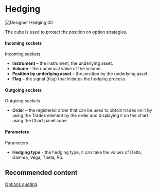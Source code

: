 # Hedging

![Designer Hedging 00](~/images/Designer_Hedging_00.png)

The cube is used to protect the position on option strategies.

#### Incoming sockets

Incoming sockets

- **Instrument** – the instrument, the underlying asset.
- **Volume** \- the numerical value of the volume.
- **Position by underlying asset** – the position by the underlying asset.
- **Flag** – the signal (flag) that initiates the hedging process.

#### Outgoing sockets

Outgoing sockets

- **Order** – the registered order that can be used to obtain trades on it by using the Trades element by the order and displaying it on the chart using the Chart panel cube

#### Parameters

Parameters

- **Hedging type** \- the hedging type, it can take the values of Delta, Gamma, Vega, Theta, Po.

## Recommended content

[Options quoting](Designer_Quoting.md)
